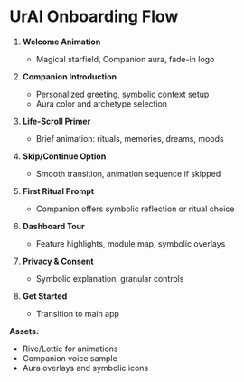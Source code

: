 # UrAI Onboarding Flow

1. **Welcome Animation**  
   - Magical starfield, Companion aura, fade-in logo

2. **Companion Introduction**  
   - Personalized greeting, symbolic context setup
   - Aura color and archetype selection

3. **Life-Scroll Primer**  
   - Brief animation: rituals, memories, dreams, moods

4. **Skip/Continue Option**  
   - Smooth transition, animation sequence if skipped

5. **First Ritual Prompt**  
   - Companion offers symbolic reflection or ritual choice

6. **Dashboard Tour**  
   - Feature highlights, module map, symbolic overlays

7. **Privacy & Consent**  
   - Symbolic explanation, granular controls

8. **Get Started**  
   - Transition to main app

**Assets:**  
- Rive/Lottie for animations  
- Companion voice sample  
- Aura overlays and symbolic icons
